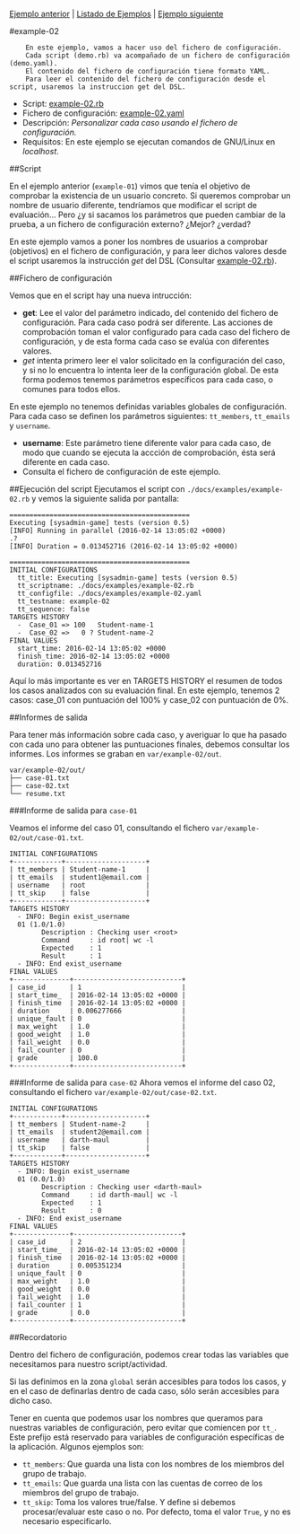 

[Ejemplo anterior](./example-01.md) | [Listado de Ejemplos](./ejemplos.md) | [Ejemplo siguiente](./example-03.md)

#example-02

```
    En este ejemplo, vamos a hacer uso del fichero de configuración.
    Cada script (demo.rb) va acompañado de un fichero de configuración (demo.yaml).
    El contenido del fichero de configuración tiene formato YAML.
    Para leer el contenido del fichero de configuración desde el script, usaremos la instruccion get del DSL.
```

* Script: [example-02.rb](../examples/example-02.rb) 
* Fichero de configuración: [example-02.yaml](../examples/example-02.yaml)
* Descripción: *Personalizar cada caso usando el fichero de configuración.*
* Requisitos: En este ejemplo se ejecutan comandos de GNU/Linux en *localhost*.

##Script

En el ejemplo anterior (`example-01`) vimos que tenía el objetivo de
comprobar la existencia de un usuario concreto. Si queremos comprobar 
un nombre de usuario diferente, tendríamos que modificar el script de 
evaluación... Pero ¿y si sacamos los parámetros que pueden cambiar 
de la prueba, a un fichero de configuración externo? ¿Mejor? ¿verdad?

En este ejemplo vamos a poner los nombres de usuarios a comprobar (objetivos)
en el fichero de configuración, y para leer dichos valores desde el script usaremos
la instrucción *get* del DSL (Consultar [example-02.rb](../examples/example-02.rb)).

##Fichero de configuración

Vemos que en el script hay una nueva intrucción:
* **get**: Lee el valor del parámetro indicado, del contenido del fichero 
de configuración. Para cada caso podrá ser diferente. Las acciones de 
comprobación toman el valor configurado para cada caso del fichero 
de configuración, y de esta forma cada caso se evalúa con diferentes valores.
* *get* intenta primero leer el valor solicitado en la configuración del caso,
y si no lo encuentra lo intenta leer de la configuración global. De esta forma
podemos tenemos parámetros específicos para cada caso, o comunes para todos
ellos.

En este ejemplo no tenemos definidas variables globales de configuración.
Para cada caso se definen los parámetros siguientes: `tt_members`, `tt_emails` 
y `username`.
* **username**: Este parámetro tiene diferente valor para cada caso, de modo
que cuando se ejecuta la accción de comprobación, ésta será diferente en cada
caso.
* Consulta el fichero de configuración de este ejemplo.

##Ejecución del script
Ejecutamos el script con `./docs/examples/example-02.rb` y vemos la siguiente salida por pantalla:

```
=============================================
Executing [sysadmin-game] tests (version 0.5)
[INFO] Running in parallel (2016-02-14 13:05:02 +0000)
.?
[INFO] Duration = 0.013452716 (2016-02-14 13:05:02 +0000)

=============================================
INITIAL CONFIGURATIONS
  tt_title: Executing [sysadmin-game] tests (version 0.5)
  tt_scriptname: ./docs/examples/example-02.rb
  tt_configfile: ./docs/examples/example-02.yaml
  tt_testname: example-02
  tt_sequence: false
TARGETS HISTORY
  -  Case_01 => 100   Student-name-1
  -  Case_02 =>   0 ? Student-name-2
FINAL VALUES
  start_time: 2016-02-14 13:05:02 +0000
  finish_time: 2016-02-14 13:05:02 +0000
  duration: 0.013452716
```

Aquí lo más importante es ver en TARGETS HISTORY el resumen de todos los casos analizados
con su evaluación final. En este ejemplo, tenemos 2 casos: case_01 con 
puntuación del 100% y case_02 con puntuación de 0%.

##Informes de salida

Para tener más información sobre cada caso, y averiguar lo que ha pasado
con cada uno para obtener las puntuaciones finales, debemos consultar 
los informes. Los informes se graban en `var/example-02/out`.

```
var/example-02/out/
├── case-01.txt
├── case-02.txt
└── resume.txt
```

###Informe de salida para `case-01`

Veamos el informe del caso 01, consultando el fichero `var/example-02/out/case-01.txt`.
```
INITIAL CONFIGURATIONS
+------------+--------------------+
| tt_members | Student-name-1     |
| tt_emails  | student1@email.com |
| username   | root               |
| tt_skip    | false              |
+------------+--------------------+
TARGETS HISTORY
  - INFO: Begin exist_username
  01 (1.0/1.0)
  		Description : Checking user <root>
  		Command     : id root| wc -l
  		Expected    : 1
  		Result      : 1
  - INFO: End exist_username
FINAL VALUES
+--------------+---------------------------+
| case_id      | 1                         |
| start_time_  | 2016-02-14 13:05:02 +0000 |
| finish_time  | 2016-02-14 13:05:02 +0000 |
| duration     | 0.006277666               |
| unique_fault | 0                         |
| max_weight   | 1.0                       |
| good_weight  | 1.0                       |
| fail_weight  | 0.0                       |
| fail_counter | 0                         |
| grade        | 100.0                     |
+--------------+---------------------------+
```

###Informe de salida para `case-02`
Ahora vemos el informe del caso 02, consultando el fichero `var/example-02/out/case-02.txt`.
```
INITIAL CONFIGURATIONS
+------------+--------------------+
| tt_members | Student-name-2     |
| tt_emails  | student2@email.com |
| username   | darth-maul         |
| tt_skip    | false              |
+------------+--------------------+
TARGETS HISTORY
  - INFO: Begin exist_username
  01 (0.0/1.0)
  		Description : Checking user <darth-maul>
  		Command     : id darth-maul| wc -l
  		Expected    : 1
  		Result      : 0
  - INFO: End exist_username
FINAL VALUES
+--------------+---------------------------+
| case_id      | 2                         |
| start_time_  | 2016-02-14 13:05:02 +0000 |
| finish_time  | 2016-02-14 13:05:02 +0000 |
| duration     | 0.005351234               |
| unique_fault | 0                         |
| max_weight   | 1.0                       |
| good_weight  | 0.0                       |
| fail_weight  | 1.0                       |
| fail_counter | 1                         |
| grade        | 0.0                       |
+--------------+---------------------------+
```

##Recordatorio

Dentro del fichero de configuración, podemos crear todas las variables 
que necesitamos para nuestro script/actividad.

Si las definimos en la zona `global` serán accesibles para todos los casos, y
en el caso de definarlas dentro de cada caso, sólo serán accesibles para dicho
caso.

Tener en cuenta que podemos usar los nombres que queramos para nuestras variables
de configuración, pero evitar que comiencen por `tt_`. Este prefijo está reservado
para variables de configuración específicas de la aplicación. Algunos ejemplos son:
* `tt_members`: Que guarda una lista con los nombres de los miembros del grupo de trabajo.
* `tt_emails`: Que guarda una lista con las cuentas de correo de los miembros del grupo de trabajo.
* `tt_skip`: Toma los valores true/false. Y define si debemos procesar/evaluar este caso o no.
Por defecto, toma el valor `True`, y no es necesario especificarlo.
